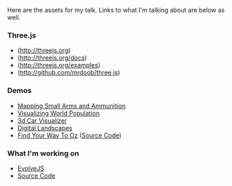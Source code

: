 Here are the assets for my talk. Links to what I'm talking about are below as well.

### Three.js
- (http://threejs.org)
- (http://threejs.org/docs)
- (http://threejs.org/examples)
- (http://github.com/mrdoob/three.js)

### Demos
- [Mapping Small Arms and Ammunition](http://workshop.chromeexperiments.com/projects/armsglobe/)
- [Visualizing World Population](http://data-arts.appspot.com/globe/)
- [3d Car Visualizer](http://carvisualizer.plus360degrees.com/threejs/)
- [Digital Landscapes](www.littleworkshop.fr/landscapes)
- [Find Your Way To Oz](www.findyourwaytooz.com/storm/) ([Source Code](https://code.google.com/p/oz-experiment/))

### What I'm working on
- [EvolveJS](http://evolvejs.com/)
- [Source Code](https://github.com/tatumcreative/evolvejs)